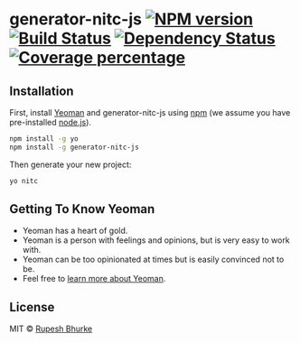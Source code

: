 # generator-nitc-js [![NPM version][npm-image]][npm-url] [![Build Status][travis-image]][travis-url] [![Dependency Status][daviddm-image]][daviddm-url] [![Coverage percentage][coveralls-image]][coveralls-url]
> 

## Installation

First, install [Yeoman](http://yeoman.io) and generator-nitc-js using [npm](https://www.npmjs.com/) (we assume you have pre-installed [node.js](https://nodejs.org/)).

```bash
npm install -g yo
npm install -g generator-nitc-js
```

Then generate your new project:

```bash
yo nitc
```

## Getting To Know Yeoman

 * Yeoman has a heart of gold.
 * Yeoman is a person with feelings and opinions, but is very easy to work with.
 * Yeoman can be too opinionated at times but is easily convinced not to be.
 * Feel free to [learn more about Yeoman](http://yeoman.io/).

## License

MIT © [Rupesh Bhurke]()


[npm-image]: https://badge.fury.io/js/generator-nitc-js.svg
[npm-url]: https://npmjs.org/package/generator-nitc-js
[travis-image]: https://travis-ci.org/rupeshbhurke/generator-nitc-js.svg?branch=master
[travis-url]: https://travis-ci.org/rupeshbhurke/generator-nitc-js
[daviddm-image]: https://david-dm.org/rupeshbhurke/generator-nitc-js.svg?theme=shields.io
[daviddm-url]: https://david-dm.org/rupeshbhurke/generator-nitc-js
[coveralls-image]: https://coveralls.io/repos/rupeshbhurke/generator-nitc-js/badge.svg
[coveralls-url]: https://coveralls.io/r/rupeshbhurke/generator-nitc-js
